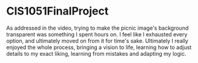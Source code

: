# CIS1051FinalProject

As addressed in the video, trying to make the picnic image's background transparent was something I spent hours on. I feel like I exhausted every option, and ultimately moved on from it for time's sake. Ultimately I really enjoyed the whole process, bringing a vision to life, learning how to adjust details to my exact liking, learning from mistakes and adapting my logic. 
